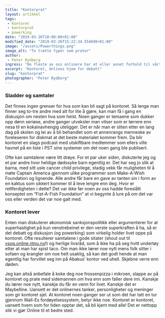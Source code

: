 ```yaml
---
title: "Kontorprat"
layout: artikkel
tags: 
 - Kontoret
 - kontorprat
 - powerking
date: "2019-03-26T10:00:00+01:00"
modified_date: "2019-03-26T15:22:34.554698+01:00"
image: "/assets/Powerthings.png"
image_alt: "To trøtte typer som prater"
author:
 - Peter Rydberg
ingress: "De fleste av oss onlinere har et eller annet forhold til vårt kjære kontor på Realfagbygget. Enten man stikker innom for å ta seg en kopp kaffe, lage seg litt toast eller skrike til TV’en med energien til en million stjerner, så finnes det alltid noe gøy å gjøre på vårt kjære oppholdsrom. Én ting som alltid har vært kontorets viktigste interiør, er oss - onlinerne. Dette kan jo selvsagt diskuteres etter at Trikom kjøpte inn toastjern til folket, men det er likevel vi som står for alle de gode samtalene som dukker opp rundt bordet i lunsjpausene. Hvordan vi kan begynne en samtale om Per Sandberg og ende opp med å prate om foreldreløse barn som fortjener det, er dog et mysterium."
excerpt: "Kontoret, Onlines hjem for debatt"
slug: "kontorprat"
photographer: "Peter Rydberg"
---
```

### Sladder og samtaler
Det finnes ingen grenser for hva som kan bli sagt på kontoret. Så lenge man finner seg to-tre andre med alt for lite å gjøre, kan man få i gang en diskusjon om nesten hva som helst. Noen ganger er temaene som dukker opp dønn seriøse, andre ganger utveksler man vitser som er tørrere enn nesa til en kokainavhengig uteligger. Det er når man er sliten etter en lang dag på skolen og lei av å bli behandlet som et annenrangs menneske av foreleseren for diskmat at det beste materialet kommer frem. Da blir kontoret en slags podcast med utskiftbare medlemmer som ellers ville havnet på en liste i PST sine systemer om det noen gang ble publisert.

Ofte kan samtalene være litt drøye. For et par uker siden, diskuterte jeg og et par andre hvor heldige dødssyke barn egentlig er. Det har seg jo slik at barna, med sitt usle cancer child privilege, stadig vekk får muligheten til å møte Captain America gjennom ulike programmer som Make-A-Wish Foundation og lignende. Alle andre får bare en gave av tanten sin i form av en kaktus som sikkert kommer til å leve lengre enn deg. Hvor er rettferdigheten i dette? Det var ikke før noen av oss hadde foreslått konseptet om “Fist-A-Fish Foundation” at vi begynte å lure på om det var oss eller verden det var noe galt med.

### Kontoret lever
Enten man diskuterer økonomisk sanksjonspolitikk eller argumenterer for at superhastighet på kun venstrebeinet er den verste superkraften å ha, så er det debatt og diskusjon (og powerking) som virkelig holder livet oppe på kontoret. Ofte resulterer samtalene i gode sitater (shout out til [vsop.online.ntnu.no](https://vsop.online.ntnu.no/)!) og herlige livsråd, som å ikke ha på seg hvitt undertøy etter at man har spist taco. Om man ikke lærer noe nytt mens folk sitter i sofaen og krangler om noe helt usaklig, så kan det godt hende at man egentlig har forvillet seg inn på Abakus’ kontor ved uhell. Skjebne verre enn døden.

Jeg kan altså anbefale å koke deg noe frossenpizza i mikroen, slappe av på kontoret og prate med sidemannen om hva enn som faller dere inn. Kanskje du lærer noe nytt, kanskje du får en venn for livet. Kanskje det er Maybelline. Uansett er det onlinernes tanker, personligheter og meninger som gir kontoret sjel. At kontoret noen ganger ser ut som det har tatt en tur gjennom Wall-Es fordøyelsessystem, betyr ikke noe. Kontoret er kontoret, uansett hvem som for tiden opptar det, så bli kjent med alle! Det er nettopp slik vi gjør Online til et bedre sted.